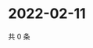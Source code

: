 # 2022-02-11

共 0 条

<!-- BEGIN WEIBO -->
<!-- 最后更新时间 Fri Feb 11 2022 12:10:41 GMT+0800 (China Standard Time) -->

<!-- END WEIBO -->
